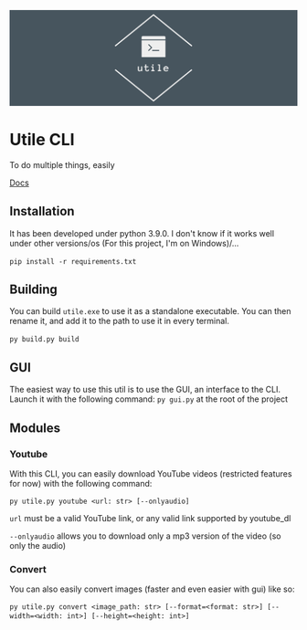 ![Header logo](.assets/header.png)

# Utile CLI

To do multiple things, easily

[Docs](https://docs.utile.paulinux.fr)

## Installation

It has been developed under python 3.9.0. I don't know if it works well under other versions/os (For this project, I'm on Windows)/...

`pip install -r requirements.txt`

## Building

You can build `utile.exe` to use it as a standalone executable. You can then rename it, and add it to the path to use it in every terminal.

`py build.py build`

## GUI

The easiest way to use this util is to use the GUI, an interface to the CLI. Launch it with the following command: `py gui.py` at the root of the project

## Modules


### Youtube

With this CLI, you can easily download YouTube videos (restricted features for now) with the following command:

```shell
py utile.py youtube <url: str> [--onlyaudio]
```

`url` must be a valid YouTube link, or any valid link supported by youtube_dl

`--onlyaudio` allows you to download only a mp3 version of the video (so only the audio)


### Convert

You can also easily convert images (faster and even easier with gui) like so:

```shell
py utile.py convert <image_path: str> [--format=<format: str>] [--width=<width: int>] [--height=<height: int>]
```

